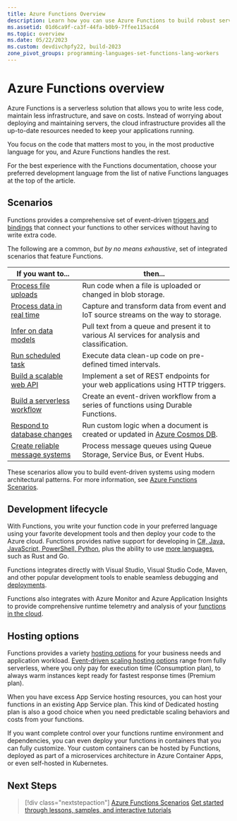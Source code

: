 ```yaml
---
title: Azure Functions Overview
description: Learn how you can use Azure Functions to build robust serverless apps.
ms.assetid: 01d6ca9f-ca3f-44fa-b0b9-7ffee115acd4
ms.topic: overview
ms.date: 05/22/2023
ms.custom: devdivchpfy22, build-2023
zone_pivot_groups: programming-languages-set-functions-lang-workers
---
```


# Azure Functions overview

Azure Functions is a serverless solution that allows you to write less code, maintain less infrastructure, and save on costs. Instead of worrying about deploying and maintaining servers, the cloud infrastructure provides all the up-to-date resources needed to keep your applications running.

You focus on the code that matters most to you, in the most productive language for you, and Azure Functions handles the rest.

For the best experience with the Functions documentation, choose your preferred development language from the list of native Functions languages at the top of the article.

## Scenarios

Functions provides a comprehensive set of event-driven [triggers and bindings](functions-triggers-bindings.md) that connect your functions to other services without having to write extra code. 

The following are a common, _but by no means exhaustive_, set of integrated scenarios that feature Functions.

| If you want to... | then...|
| --- | --- |
| [Process file uploads](./functions-scenarios.md#process-file-uploads) | Run code when a file is uploaded or changed in blob storage. |
| [Process data in real time](./functions-scenarios.md#real-time-stream-and-event-processing)| Capture and transform data from event and IoT source streams on the way to storage.   |
| [Infer on data models](./functions-scenarios.md#machine-learning-and-ai)| Pull text from a queue and present it to various AI services for analysis and classification. |
| [Run scheduled task](./functions-scenarios.md#run-scheduled-tasks)| Execute data clean-up code on pre-defined timed intervals. |
| [Build a scalable web API](./functions-scenarios.md#build-a-scalable-web-api)| Implement a set of REST endpoints for your web applications using HTTP triggers. |
| [Build a serverless workflow](./functions-scenarios.md#build-a-serverless-workflow)| Create an event-driven workflow from a series of functions using Durable Functions. |
| [Respond to database changes](./functions-scenarios.md#respond-to-database-changes)| Run custom logic when a document is created or updated in [Azure Cosmos DB](/azure/cosmos-db/introduction). |
| [Create reliable message systems](./functions-scenarios.md#create-reliable-message-systems)| Process message queues using Queue Storage, Service Bus, or Event Hubs. |

These scenarios allow you to build event-driven systems using modern architectural patterns. For more information, see [Azure Functions Scenarios](functions-scenarios.md).

## Development lifecycle

With Functions, you write your function code in your preferred language using your favorite development tools and then deploy your code to the Azure cloud. Functions provides native support for developing in [C#, Java, JavaScript, PowerShell, Python](./supported-languages.md), plus the ability to use [more languages](./functions-custom-handlers.md), such as Rust and Go. 

Functions integrates directly with Visual Studio, Visual Studio Code, Maven, and other popular development tools to enable seamless debugging and [deployments](functions-deployment-technologies.md). 

Functions also integrates with Azure Monitor and Azure Application Insights to provide comprehensive runtime telemetry and analysis of your [functions in the cloud](functions-monitoring.md).

## Hosting options

Functions provides a variety [hosting options](functions-scale.md#overview-of-plans) for your business needs and application workload. [Event-driven scaling hosting options](./event-driven-scaling.md) range from fully serverless, where you only pay for execution time (Consumption plan), to always warm instances kept ready for fastest response times (Premium plan). 

When you have excess App Service hosting resources, you can host your functions in an existing App Service plan. This kind of Dedicated hosting plan is also a good choice when you need predictable scaling behaviors and costs from your functions. 

If you want complete control over your functions runtime environment and dependencies, you can even deploy your functions in containers that you can fully customize. Your custom containers can be hosted by Functions, deployed as part of a microservices architecture in Azure Container Apps, or even self-hosted in Kubernetes. 

## Next Steps

> [!div class="nextstepaction"]
> [Azure Functions Scenarios](./functions-scenarios.md)
> [Get started through lessons, samples, and interactive tutorials](./functions-get-started.md)
